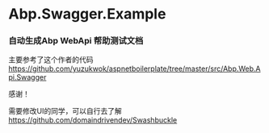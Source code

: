 # Abp.Swagger.Example
### 自动生成Abp WebApi 帮助测试文档
主要参考了这个作者的代码 
https://github.com/yuzukwok/aspnetboilerplate/tree/master/src/Abp.Web.Api.Swagger

感谢！

需要修改UI的同学，可以自行去了解 https://github.com/domaindrivendev/Swashbuckle
